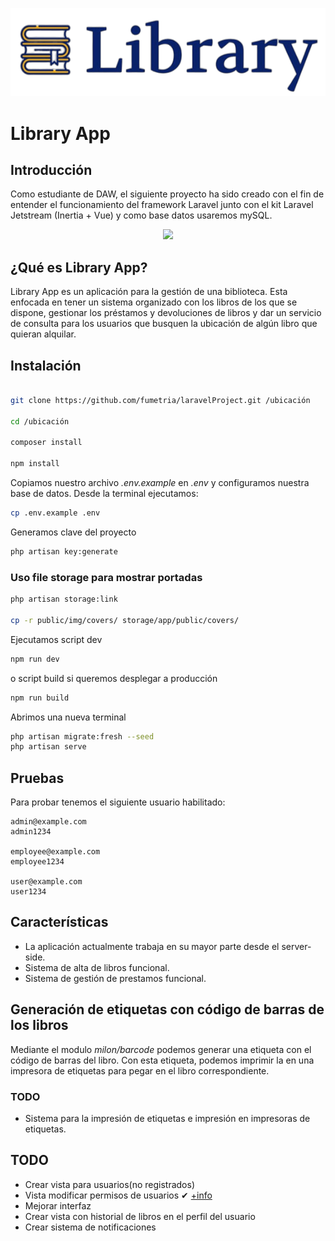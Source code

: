![Library app logo](/public/img/libraryLogos.PNG)

# Library App

## Introducción
Como estudiante de DAW, el siguiente proyecto ha sido creado con el fin de entender el funcionamiento del framework Laravel junto con el kit Laravel Jetstream (Inertia + Vue) y como base datos usaremos mySQL.
<p align="center">
  <a href="https://skillicons.dev">
    <img src="https://skillicons.dev/icons?i=laravel,vue,mysql,tailwind&theme=light" />
  </a>
</p> 

## ¿Qué es Library App?

Library App es un aplicación para la gestión de una biblioteca. Esta enfocada en tener un sistema organizado con los libros de los que se dispone, gestionar los préstamos y devoluciones de libros y dar un servicio de consulta para los usuarios que busquen la ubicación de algún libro que quieran alquilar.

## Instalación

```bash

git clone https://github.com/fumetria/laravelProject.git /ubicación

cd /ubicación

composer install

npm install

```

Copiamos nuestro archivo _.env.example_ en _.env_ y configuramos nuestra base de datos.
Desde la terminal ejecutamos:

```bash
cp .env.example .env
```

Generamos clave del proyecto
```bash
php artisan key:generate
``` 

### Uso file storage para mostrar portadas

```bash
php artisan storage:link

cp -r public/img/covers/ storage/app/public/covers/
```

Ejecutamos script dev
```bash
npm run dev
```
o script build si queremos desplegar a producción
```bash
npm run build
```

Abrimos una nueva terminal

```bash
php artisan migrate:fresh --seed
php artisan serve
```

## Pruebas

Para probar tenemos el siguiente usuario habilitado:

```
admin@example.com
admin1234

employee@example.com
employee1234

user@example.com
user1234
```

## Características

-   La aplicación actualmente trabaja en su mayor parte desde el server-side.
-   Sistema de alta de libros funcional.
-   Sistema de gestión de prestamos funcional.

## Generación de etiquetas con código de barras de los libros

Mediante el modulo *milon/barcode* podemos generar una etiqueta con el código de barras del libro. Con esta etiqueta, podemos imprimir la en una impresora de etiquetas para pegar en el libro correspondiente.

### TODO

- Sistema para la impresión de etiquetas e impresión en impresoras de etiquetas.

## TODO

-   Crear vista para usuarios(no registrados)
-   Vista modificar permisos de usuarios ✔ [+info](/docs/BanUnbanUsers.md)
-   Mejorar interfaz
-   Crear vista con historial de libros en el perfil del usuario
-   Crear sistema de notificaciones
